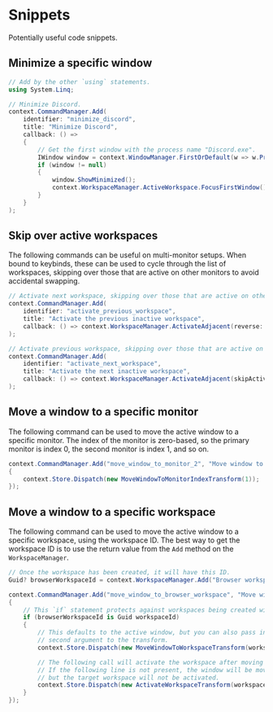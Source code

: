 # Snippets

Potentially useful code snippets.

## Minimize a specific window

```csharp
// Add by the other `using` statements.
using System.Linq;

// Minimize Discord.
context.CommandManager.Add(
    identifier: "minimize_discord",
    title: "Minimize Discord",
    callback: () =>
    {
        // Get the first window with the process name "Discord.exe".
        IWindow window = context.WindowManager.FirstOrDefault(w => w.ProcessFileName == "Discord.exe");
        if (window != null)
        {
            window.ShowMinimized();
            context.WorkspaceManager.ActiveWorkspace.FocusFirstWindow();
        }
    }
);
```

## Skip over active workspaces

The following commands can be useful on multi-monitor setups. When bound to keybinds, these can be used to cycle through the list of workspaces, skipping over those that are active on other monitors to avoid accidental swapping.

```csharp
// Activate next workspace, skipping over those that are active on other monitors
context.CommandManager.Add(
    identifier: "activate_previous_workspace",
    title: "Activate the previous inactive workspace",
    callback: () => context.WorkspaceManager.ActivateAdjacent(reverse: true, skipActive: true)
);

// Activate previous workspace, skipping over those that are active on other monitors
context.CommandManager.Add(
    identifier: "activate_next_workspace",
    title: "Activate the next inactive workspace",
    callback: () => context.WorkspaceManager.ActivateAdjacent(skipActive: true)
);
```

## Move a window to a specific monitor

The following command can be used to move the active window to a specific monitor. The index of the monitor is zero-based, so the primary monitor is index 0, the second monitor is index 1, and so on.

```csharp
context.CommandManager.Add("move_window_to_monitor_2", "Move window to monitor 2", () =>
{
    context.Store.Dispatch(new MoveWindowToMonitorIndexTransform(1));
});
```

## Move a window to a specific workspace

The following command can be used to move the active window to a specific workspace, using the workspace ID. The best way to get the workspace ID is to use the return value from the `Add` method on the `WorkspaceManager`.

```csharp
// Once the workspace has been created, it will have this ID.
Guid? browserWorkspaceId = context.WorkspaceManager.Add("Browser workspace");

context.CommandManager.Add("move_window_to_browser_workspace", "Move window to browser workspace", () =>
{
    // This `if` statement protects against workspaces being created with no layout engines.
    if (browserWorkspaceId is Guid workspaceId)
    {
        // This defaults to the active window, but you can also pass in a specific window as the
        // second argument to the transform.
        context.Store.Dispatch(new MoveWindowToWorkspaceTransform(workspaceId));

        // The following call will activate the workspace after moving the window.
        // If the following line is not present, the window will be moved to the target workspace,
        // but the target workspace will not be activated.
        context.Store.Dispatch(new ActivateWorkspaceTransform(workspaceId));
    }
});
```
